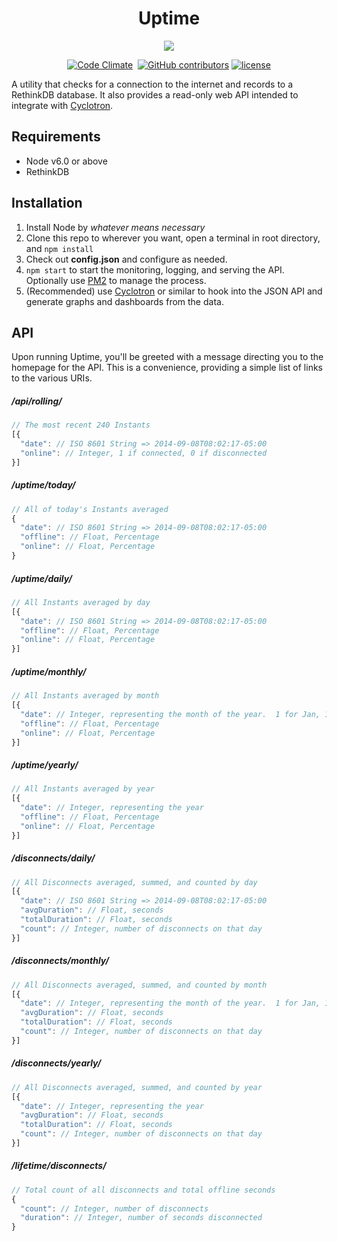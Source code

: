 <h1 align="center">Uptime</h1>

<p align="center">
  <img src="http://i.imgur.com/HWIer6p.jpg" />
</p>

<p align="center">
  <a href="https://codeclimate.com/github/arbauman/Uptime"><img src="https://img.shields.io/codeclimate/github/arbauman/Uptime.svg?style=flat-square" alt="Code Climate" /></a>
  <a href="https://github.com/arbauman/Uptime/issues"><img src="https://img.shields.io/github/issues-raw/arbauman/Uptime.svg?style=flat-square" alt="" /></a>
  <a href="https://github.com/arbauman/Uptime/graphs/contributors"><img src="https://img.shields.io/github/contributors/arbauman/Uptime.svg?style=flat-square" alt="GitHub contributors" /></a>
  <a href="https://github.com/arbauman/Uptime/blob/master/license"><img src="https://img.shields.io/github/license/arbauman/Uptime.svg?style=flat-square" alt="license" /></a>
</p>

A utility that checks for a connection to the internet and records to a RethinkDB database.  It also provides a read-only web API intended to integrate with [Cyclotron](http://www.cyclotron.io/).

## Requirements

* Node v6.0 or above
* RethinkDB

## Installation

1. Install Node by *whatever means necessary*
2. Clone this repo to wherever you want, open a terminal in root directory, and `npm install`
3. Check out **config.json** and configure as needed.
4. `npm start` to start the monitoring, logging, and serving the API.  Optionally use [PM2](https://www.npmjs.com/package/pm2) to manage the process.
5. (Recommended) use [Cyclotron](http://www.cyclotron.io/) or similar to hook into the JSON API and generate graphs and dashboards from the data.

## API

Upon running Uptime, you'll be greeted with a message directing you to the homepage for the API.  This is a convenience, providing a simple list of links to the various URIs.

##### /api/rolling/

```js
// The most recent 240 Instants
[{
  "date": // ISO 8601 String => 2014-09-08T08:02:17-05:00
  "online": // Integer, 1 if connected, 0 if disconnected
}]
```

##### /uptime/today/

```js
// All of today's Instants averaged
{
  "date": // ISO 8601 String => 2014-09-08T08:02:17-05:00
  "offline": // Float, Percentage
  "online": // Float, Percentage
}
```

##### /uptime/daily/

```js
// All Instants averaged by day
[{
  "date": // ISO 8601 String => 2014-09-08T08:02:17-05:00
  "offline": // Float, Percentage
  "online": // Float, Percentage
}]
```

##### /uptime/monthly/

```js
// All Instants averaged by month
[{
  "date": // Integer, representing the month of the year.  1 for Jan, 12 for Dec
  "offline": // Float, Percentage
  "online": // Float, Percentage
}]
```

##### /uptime/yearly/

```js
// All Instants averaged by year
[{
  "date": // Integer, representing the year
  "offline": // Float, Percentage
  "online": // Float, Percentage
}]
```

##### /disconnects/daily/

```js
// All Disconnects averaged, summed, and counted by day
[{
  "date": // ISO 8601 String => 2014-09-08T08:02:17-05:00
  "avgDuration": // Float, seconds
  "totalDuration": // Float, seconds
  "count": // Integer, number of disconnects on that day
}]
```

##### /disconnects/monthly/

```js
// All Disconnects averaged, summed, and counted by month
[{
  "date": // Integer, representing the month of the year.  1 for Jan, 12 for Dec
  "avgDuration": // Float, seconds
  "totalDuration": // Float, seconds
  "count": // Integer, number of disconnects on that day
}]
```

##### /disconnects/yearly/

```js
// All Disconnects averaged, summed, and counted by year
[{
  "date": // Integer, representing the year
  "avgDuration": // Float, seconds
  "totalDuration": // Float, seconds
  "count": // Integer, number of disconnects on that day
}]
```

##### /lifetime/disconnects/

```js
// Total count of all disconnects and total offline seconds
{
  "count": // Integer, number of disconnects
  "duration": // Integer, number of seconds disconnected
}
```